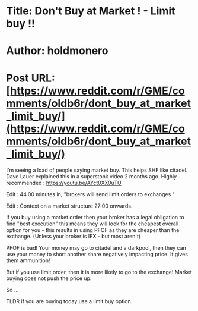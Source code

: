 # Title: Don't Buy at Market ! - Limit buy !!
# Author: holdmonero
# Post URL: [https://www.reddit.com/r/GME/comments/oldb6r/dont_buy_at_market_limit_buy/](https://www.reddit.com/r/GME/comments/oldb6r/dont_buy_at_market_limit_buy/)


I'm seeing a load of people saying market buy. This helps SHF like citadel. Dave Lauer explained this in a superstonk video 2 months ago. Highly recommended : https://youtu.be/AYct0XX0uTU

Edit : 44.00 minutes in, "brokers will send limit orders to exchanges "

Edit : Context on a market structure 27:00 onwards. 

If you buy using a market order then your broker has a legal obligation to find "best execution" this means they will look for the cheapest overall option for you - this results in using PFOF as they are cheaper than the exchange. (Unless your broker is IEX - but most aren't)

PFOF is bad! Your money may go to citadel and a darkpool, then they can use your money to short another share negatively impacting price. It gives them ammunition!

But if you use limit order, then it is more likely to go to the exchange!  Market buying does not push the price up.  

So ...

TLDR if you are buying today use a limit buy option.
